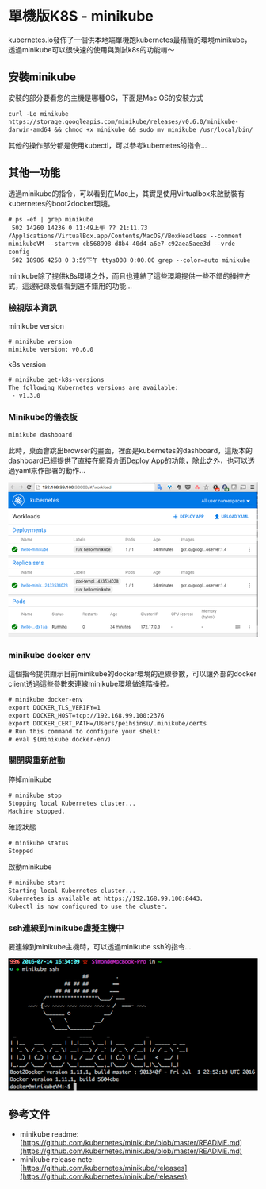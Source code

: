 # 單機版K8S - minikube

kubernetes.io發佈了一個供本地端單機跑kubernetes最精簡的環境minikube，透過minikube可以很快速的使用與測試k8s的功能唷～

## 安裝minikube

安裝的部分要看您的主機是哪種OS，下面是Mac OS的安裝方式

```
curl -Lo minikube https://storage.googleapis.com/minikube/releases/v0.6.0/minikube-darwin-amd64 && chmod +x minikube && sudo mv minikube /usr/local/bin/
```

其他的操作部分都是使用kubectl，可以參考kubernetes的指令...

## 其他一功能

透過minikube的指令，可以看到在Mac上，其實是使用Virtualbox來啟動裝有kubernetes的boot2docker環境。

```
# ps -ef | grep minikube
 502 14260 14236 0 11:49上午 ?? 21:11.73 /Applications/VirtualBox.app/Contents/MacOS/VBoxHeadless --comment minikubeVM --startvm cb568998-d8b4-40d4-a6e7-c92aea5aee3d --vrde config
 502 18986 4258 0 3:59下午 ttys008 0:00.00 grep --color=auto minikube
```

minikube除了提供k8s環境之外，而且也連結了這些環境提供一些不錯的操控方式，這邊紀錄幾個看到還不錯用的功能...

### 檢視版本資訊

minikube version

```
# minikube version
minikube version: v0.6.0
```

k8s version

```
# minikube get-k8s-versions
The following Kubernetes versions are available:
 - v1.3.0
```

### Minikube的儀表板

```
minikube dashboard
```

此時，桌面會跳出browser的畫面，裡面是kubernetes的dashboard，這版本的dashboard已經提供了直接在網頁介面Deploy App的功能，除此之外，也可以透過yaml來作部署的動作...

![minikube dashboard](assets/minikube-dashboard.png)

### minikube docker env

這個指令提供顯示目前minikube的docker環境的連線參數，可以讓外部的docker client透過這些參數來連線minikube環境做進階操控。

```
# minikube docker-env
export DOCKER_TLS_VERIFY=1
export DOCKER_HOST=tcp://192.168.99.100:2376
export DOCKER_CERT_PATH=/Users/peihsinsu/.minikube/certs
# Run this command to configure your shell:
# eval $(minikube docker-env)
```

### 關閉與重新啟動

停掉minikube

```
# minikube stop
Stopping local Kubernetes cluster...
Machine stopped.
```

確認狀態

```
# minikube status
Stopped
```

啟動minikube

```
# minikube start
Starting local Kubernetes cluster...
Kubernetes is available at https://192.168.99.100:8443.
Kubectl is now configured to use the cluster.
```

### ssh連線到minikube虛擬主機中

要連線到minikube主機時，可以透過minikube ssh的指令...

![minikube ssh](assets/minikube-ssh.png)

## 參考文件

* minikube readme: [https://github.com/kubernetes/minikube/blob/master/README.md](https://github.com/kubernetes/minikube/blob/master/README.md)
* minikube release note: [https://github.com/kubernetes/minikube/releases](https://github.com/kubernetes/minikube/releases)



